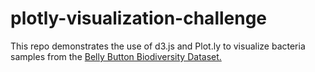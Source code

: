 # plotly-visualization-challenge

This repo demonstrates the use of d3.js and Plot.ly to visualize bacteria samples from the [Belly Button Biodiversity Dataset.](http://robdunnlab.com/projects/belly-button-biodiversity/)
